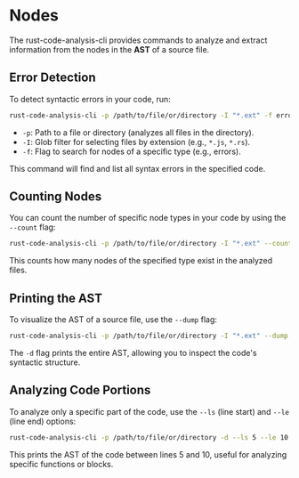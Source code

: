 # Nodes

The rust-code-analysis-cli provides commands to analyze and extract information from the nodes in the **AST** of a source file.

## Error Detection

To detect syntactic errors in your code, run:

```bash
rust-code-analysis-cli -p /path/to/file/or/directory -I "*.ext" -f error
```

- `-p`: Path to a file or directory (analyzes all files in the directory).
- `-I`: Glob filter for selecting files by extension (e.g., `*.js`, `*.rs`).
- `-f`: Flag to search for nodes of a specific type (e.g., errors).

This command will find and list all syntax errors in the specified code.

## Counting Nodes

You can count the number of specific node types in your code by using the `--count` flag:

```bash
rust-code-analysis-cli -p /path/to/file/or/directory -I "*.ext" --count <NODE_TYPE>
```
This counts how many nodes of the specified type exist in the analyzed files.

## Printing the AST

To visualize the AST of a source file, use the `--dump` flag:

```bash
rust-code-analysis-cli -p /path/to/file/or/directory -I "*.ext" --dump
```
The `-d` flag prints the entire AST, allowing you to inspect the code's syntactic structure.

## Analyzing Code Portions

To analyze only a specific part of the code, use the `--ls` (line start) and `--le` (line end) options:

```bash
rust-code-analysis-cli -p /path/to/file/or/directory -d --ls 5 --le 10
```

This prints the AST of the code between lines 5 and 10, useful for analyzing specific functions or blocks.
